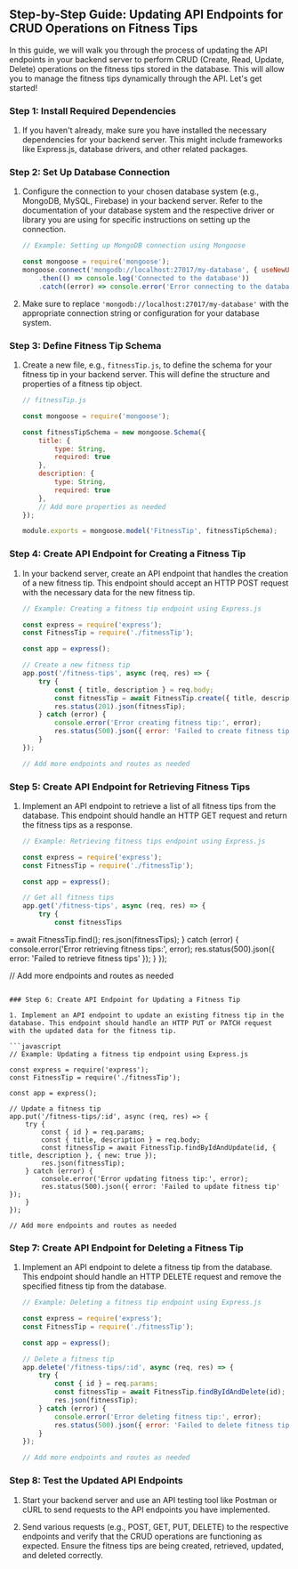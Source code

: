 ## Step-by-Step Guide: Updating API Endpoints for CRUD Operations on Fitness Tips

In this guide, we will walk you through the process of updating the API endpoints in your backend server to perform CRUD (Create, Read, Update, Delete) operations on the fitness tips stored in the database. This will allow you to manage the fitness tips dynamically through the API. Let's get started!

### Step 1: Install Required Dependencies

1. If you haven't already, make sure you have installed the necessary dependencies for your backend server. This might include frameworks like Express.js, database drivers, and other related packages.

### Step 2: Set Up Database Connection

1. Configure the connection to your chosen database system (e.g., MongoDB, MySQL, Firebase) in your backend server. Refer to the documentation of your database system and the respective driver or library you are using for specific instructions on setting up the connection.

   ```javascript
   // Example: Setting up MongoDB connection using Mongoose

   const mongoose = require('mongoose');
   mongoose.connect('mongodb://localhost:27017/my-database', { useNewUrlParser: true, useUnifiedTopology: true })
       .then(() => console.log('Connected to the database'))
       .catch((error) => console.error('Error connecting to the database:', error));
   ```

2. Make sure to replace `'mongodb://localhost:27017/my-database'` with the appropriate connection string or configuration for your database system.

### Step 3: Define Fitness Tip Schema

1. Create a new file, e.g., `fitnessTip.js`, to define the schema for your fitness tip in your backend server. This will define the structure and properties of a fitness tip object.

   ```javascript
   // fitnessTip.js

   const mongoose = require('mongoose');

   const fitnessTipSchema = new mongoose.Schema({
       title: {
           type: String,
           required: true
       },
       description: {
           type: String,
           required: true
       },
       // Add more properties as needed
   });

   module.exports = mongoose.model('FitnessTip', fitnessTipSchema);
   ```

### Step 4: Create API Endpoint for Creating a Fitness Tip

1. In your backend server, create an API endpoint that handles the creation of a new fitness tip. This endpoint should accept an HTTP POST request with the necessary data for the new fitness tip.

   ```javascript
   // Example: Creating a fitness tip endpoint using Express.js

   const express = require('express');
   const FitnessTip = require('./fitnessTip');

   const app = express();

   // Create a new fitness tip
   app.post('/fitness-tips', async (req, res) => {
       try {
           const { title, description } = req.body;
           const fitnessTip = await FitnessTip.create({ title, description });
           res.status(201).json(fitnessTip);
       } catch (error) {
           console.error('Error creating fitness tip:', error);
           res.status(500).json({ error: 'Failed to create fitness tip' });
       }
   });

   // Add more endpoints and routes as needed
   ```

### Step 5: Create API Endpoint for Retrieving Fitness Tips

1. Implement an API endpoint to retrieve a list of all fitness tips from the database. This endpoint should handle an HTTP GET request and return the fitness tips as a response.

   ```javascript
   // Example: Retrieving fitness tips endpoint using Express.js

   const express = require('express');
   const FitnessTip = require('./fitnessTip');

   const app = express();

   // Get all fitness tips
   app.get('/fitness-tips', async (req, res) => {
       try {
           const fitnessTips

 = await FitnessTip.find();
           res.json(fitnessTips);
       } catch (error) {
           console.error('Error retrieving fitness tips:', error);
           res.status(500).json({ error: 'Failed to retrieve fitness tips' });
       }
   });

   // Add more endpoints and routes as needed
   ```

### Step 6: Create API Endpoint for Updating a Fitness Tip

1. Implement an API endpoint to update an existing fitness tip in the database. This endpoint should handle an HTTP PUT or PATCH request with the updated data for the fitness tip.

   ```javascript
   // Example: Updating a fitness tip endpoint using Express.js

   const express = require('express');
   const FitnessTip = require('./fitnessTip');

   const app = express();

   // Update a fitness tip
   app.put('/fitness-tips/:id', async (req, res) => {
       try {
           const { id } = req.params;
           const { title, description } = req.body;
           const fitnessTip = await FitnessTip.findByIdAndUpdate(id, { title, description }, { new: true });
           res.json(fitnessTip);
       } catch (error) {
           console.error('Error updating fitness tip:', error);
           res.status(500).json({ error: 'Failed to update fitness tip' });
       }
   });

   // Add more endpoints and routes as needed
   ```

### Step 7: Create API Endpoint for Deleting a Fitness Tip

1. Implement an API endpoint to delete a fitness tip from the database. This endpoint should handle an HTTP DELETE request and remove the specified fitness tip from the database.

   ```javascript
   // Example: Deleting a fitness tip endpoint using Express.js

   const express = require('express');
   const FitnessTip = require('./fitnessTip');

   const app = express();

   // Delete a fitness tip
   app.delete('/fitness-tips/:id', async (req, res) => {
       try {
           const { id } = req.params;
           const fitnessTip = await FitnessTip.findByIdAndDelete(id);
           res.json(fitnessTip);
       } catch (error) {
           console.error('Error deleting fitness tip:', error);
           res.status(500).json({ error: 'Failed to delete fitness tip' });
       }
   });

   // Add more endpoints and routes as needed
   ```

### Step 8: Test the Updated API Endpoints

1. Start your backend server and use an API testing tool like Postman or cURL to send requests to the API endpoints you have implemented.

2. Send various requests (e.g., POST, GET, PUT, DELETE) to the respective endpoints and verify that the CRUD operations are functioning as expected. Ensure the fitness tips are being created, retrieved, updated, and deleted correctly.

